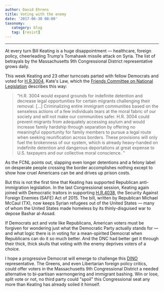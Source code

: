 ```yaml
---
author: David Ehrens
title: Voting with the enemy
date: '2017-06-30 08:00'
taxonomy:
   category: blog
   tag: [resist]
---
```

---
At every turn Bill Keating is a huge disappointment — healthcare, foreign policy, cheerleading Trump's Tomahawk missile attack on Syria. The list of betrayals by the Massachusetts 9th Congressional District representative grows daily.

This week Keating and 23 other turncoats parted with fellow Democrats and voted for [H.R.3004](https://www.congress.gov/bill/115th-congress/house-bill/3004/all-actions), Kate's Law, which the [Friends Committee on National Legislation](https://web.archive.org/web/20200819082909/https://www.fcnl.org/documents/385) describes this way:

> "H.R. 3004 would expand grounds for indefinite detention and decrease legal opportunities for certain migrants challenging their removal. \[\...\] Criminalizing entire immigrant communities based on the senseless actions of a few individuals tears at the moral fabric of our society and will not make our communities safer. H.R. 3004 could prevent migrants from adequately accessing asylum and would increase family hardship through separation by offering no meaningful opportunity for family members to pursue a legal route when seeking reunification across borders. These provisions will only fuel the brokenness of our system, which is already heavy-handed on indefinite detention and dangerous deportations at great expense to U.S. taxpayers and our collective moral conscience. "

As the FCNL points out, slapping even longer detentions and a felony label on desperate people crossing the border accomplishes nothing except to show how cruel Americans can be and drives up prison costs.

But this is not the first time that Keating has supported Republican anti-immigration legislation. In the last Congressional session, Keating again joined with Democratic traitors in supporting [H.R.4038](https://www.congress.gov/bill/114th-congress/house-bill/4038), the Security Against Foreign Enemies (SAFE) Act of 2015. The bill, written by Republican Michael McCaul (TX), now keeps Syrian refugees out of the United States — many of whom the United States made homeless by its thinly-disguised war to depose Bashar al-Assad.

If Democrats act and vote like Republicans, American voters must be forgiven for wondering just what the Democratic Party actually stands for — and what logic there is in voting for a mean-spirited Democrat when Republicans can do it so much better. And the DNC had better get it through their thick, thick skulls that voting with the enemy deprives voters of a choice.

I hope a progressive Democrat will emerge to challenge this [DINO](http://rationalwiki.org/wiki/DINO) representative. The Greens, and even Libertarian foreign policy critics, could offer voters in the Massachusetts 9th Congressional District a needed alternative to bi-partisan warmongering and immigrant bashing. Win or lose, split vote or not, no third party could "spoil" this Congressional seat any more than Keating has already soiled it himself.
